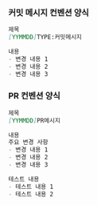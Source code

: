 ### 커밋 메시지 컨벤션 양식

```markdown
제목
[YYMMDD]TYPE:커밋메시지

내용
- 변경 내용 1
- 변경 내용 2
- 변경 내용 3
```

### PR 컨벤션 양식

```markdown
제목
[YYMMDD]PR메시지

내용
주요 변경 사항
- 변경 내용 1
- 변경 내용 2
- 변경 내용 3

테스트 내용
- 테스트 내용 1
- 테스트 내용 2

```
